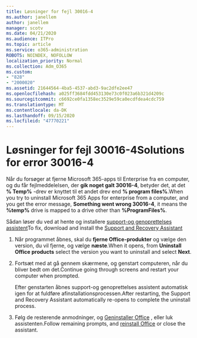 ```yaml
---
title: Løsninger for fejl 30016-4
ms.author: janellem
author: janellem
manager: scotv
ms.date: 04/21/2020
ms.audience: ITPro
ms.topic: article
ms.service: o365-administration
ROBOTS: NOINDEX, NOFOLLOW
localization_priority: Normal
ms.collection: Adm_O365
ms.custom:
- "828"
- "2000020"
ms.assetid: 21644564-4ba5-4537-abd3-9ac2dfe2ee47
ms.openlocfilehash: a025ff3684fdd453130e73c0f023a6b321d4209c
ms.sourcegitcommit: c6692ce0fa1358ec3529e59ca0ecdfdea4cdc759
ms.translationtype: MT
ms.contentlocale: da-DK
ms.lasthandoff: 09/15/2020
ms.locfileid: "47770221"
---
```

# <a name="solutions-for-error-30016-4"></a><span data-ttu-id="635fc-102">Løsninger for fejl 30016-4</span><span class="sxs-lookup"><span data-stu-id="635fc-102">Solutions for error 30016-4</span></span>

<span data-ttu-id="635fc-103">Når du forsøger at fjerne Microsoft 365-apps til Enterprise fra en computer, og du får fejlmeddelelsen, der **gik noget galt 30016-4**, betyder det, at det **% Temp%** -drev er knyttet til et andet drev end **% program files%**.</span><span class="sxs-lookup"><span data-stu-id="635fc-103">When you try to uninstall Microsoft 365 Apps for enterprise from a computer, and you get the error message, **Something went wrong 30016-4**, it means the **%temp%** drive is mapped to a drive other than **%ProgramFiles%**.</span></span>
  
<span data-ttu-id="635fc-104">Sådan løser du ved at hente og installere [support-og genoprettelses assistent](https://aka.ms/SARA-OfficeUninstall-Alchemy)</span><span class="sxs-lookup"><span data-stu-id="635fc-104">To fix, download and install the [Support and Recovery Assistant](https://aka.ms/SARA-OfficeUninstall-Alchemy)</span></span>
  
1. <span data-ttu-id="635fc-105">Når programmet åbnes, skal du **fjerne Office-produkter** og vælge den version, du vil fjerne, og vælge **næste**.</span><span class="sxs-lookup"><span data-stu-id="635fc-105">When it opens, from **Uninstall Office products** select the version you want to uninstall and select **Next**.</span></span>

2. <span data-ttu-id="635fc-106">Fortsæt med at gå gennem skærmene, og genstart computeren, når du bliver bedt om det.</span><span class="sxs-lookup"><span data-stu-id="635fc-106">Continue going through screens and restart your computer when prompted.</span></span>

    <span data-ttu-id="635fc-107">Efter genstarten åbnes support-og genoprettelses assistent automatisk igen for at fuldføre afinstallationsprocessen.</span><span class="sxs-lookup"><span data-stu-id="635fc-107">After restarting, the Support and Recovery Assistant automatically re-opens to complete the uninstall process.</span></span>

3. <span data-ttu-id="635fc-108">Følg de resterende anmodninger, og [Geninstaller Office](https://portal.office.com/OLS/MySoftware.aspx) , eller luk assistenten.</span><span class="sxs-lookup"><span data-stu-id="635fc-108">Follow remaining prompts, and [reinstall Office](https://portal.office.com/OLS/MySoftware.aspx) or close the assistant.</span></span>
